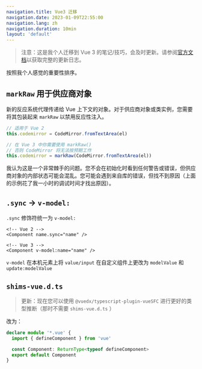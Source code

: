 ```yaml
---
navigation.title: Vue3 迁移
navigation.date: 2023-01-09T22:55:00
navigation.lang: zh
navigation.duration: 10min
layout: 'default'
---
```


> 注意：这是我个人迁移到 Vue 3 的笔记/技巧，会及时更新。请参阅[官方文档](https://vuejs.org/)以获取完整的更新日志。

按照我个人感觉的重要性排序。

## `markRaw` 用于供应商对象

新的反应系统代理传递给 Vue 上下文的对象。对于供应商对象或类实例，您需要将其包装起来 `markRaw` 以禁用反应性注入。

```ts
// 适用于 Vue 2
this.codemirror = CodeMirror.fromTextArea(el)

// 在 Vue 3 中你需要使用 markRaw()
// 否则 CodeMirror 将无法按预期工作
this.codemirror = markRaw(CodeMirror.fromTextArea(el))
```

我认为这是一个非常棘手的问题。您不会在初始化时看到任何警告或错误，但供应商对象的内部状态可能会混乱。您可能会遇到来自库的错误，但找不到原因（上面的示例花了我一小时的调试时间才找出原因）。

##  `.sync` → `v-model:`

`.sync` 修饰符统一为 `v-model:`

```vue
<!-- Vue 2 -->
<Component name.sync="name" />

<!-- Vue 3 -->
<Component v-model:name="name" />
```

`v-model` 在本机元素上将 `value/input` 在自定义组件上更改为 `modelValue` 和 `update:modelValue`

##  `shims-vue.d.ts`

> 更新：现在您可以使用 `@vuedx/typescript-plugin-vueSFC` 进行更好的类型推断（那时不需要 `shims-vue.d.ts` ）

改为：

```ts
declare module '*.vue' {
  import { defineComponent } from 'vue'

  const Component: ReturnType<typeof defineComponent>
  export default Component
}
```
